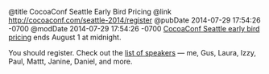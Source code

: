 @title CocoaConf Seattle Early Bird Pricing
@link http://cocoaconf.com/seattle-2014/register
@pubDate 2014-07-29 17:54:26 -0700
@modDate 2014-07-29 17:54:26 -0700
<a href="http://cocoaconf.com/seattle-2014/register">CocoaConf Seattle early bird pricing</a> ends August 1 at midnight.

You should register. Check out the <a href="http://cocoaconf.com/seattle-2014/speakers">list of speakers</a> — me, Gus, Laura, Izzy, Paul, Mattt, Janine, Daniel, and more.
